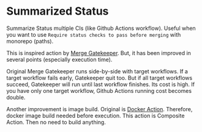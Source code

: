 # Summarized Status

Summarize Status multiple CIs (like Github Actions workflow).
Useful when you want to use `Require status checks to pass before merging` with monorepo (paths).

This is inspired action by [Merge Gatekeeper](https://github.com/marketplace/actions/merge-gatekeeper).
But, it has been improved in several points (especially execution time).

Original Merge Gatekeeper runs side-by-side with target workflows.
If a target workflow fails early, Gatekeeper quit too.
But if all target workflows succeed, Gatekeeper will run until last workflow finishes.
Its cost is high. If you have only one target workflow, Github Actions running cost becomes double.

Another improvement is image build.
Original is [Docker Action](https://docs.github.com/en/actions/creating-actions/about-custom-actions). Therefore, docker image build needed before execution.
This action is Composite Action. Then no need to build anything.
